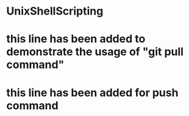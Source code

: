 # UnixShellScripting
# this line has been added to demonstrate the usage of "git pull command"
# this line has been added for push command

